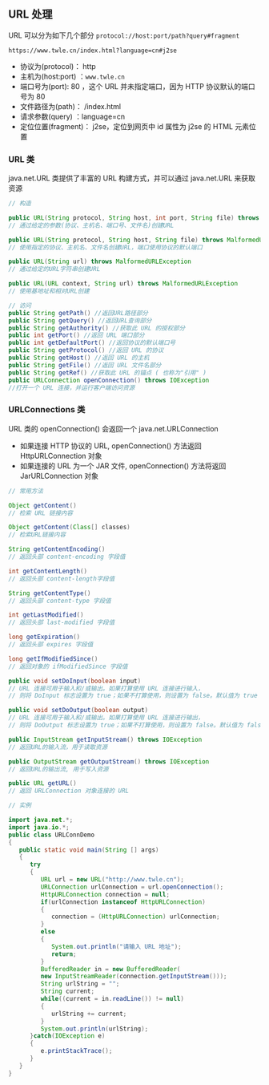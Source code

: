 ## URL 处理
URL 可以分为如下几个部分
`protocol://host:port/path?query#fragment`

`https://www.twle.cn/index.html?language=cn#j2se`
- 协议为(protocol)： http
- 主机为(host:port) ：`www.twle.cn`
- 端口号为(port): 80 ，这个 URL 并未指定端口，因为 HTTP 协议默认的端口号为 80
- 文件路径为(path)： /index.html
- 请求参数(query) ：language=cn
- 定位位置(fragment)： j2se，定位到网页中 id 属性为 j2se 的 HTML 元素位置

### URL 类
java.net.URL 类提供了丰富的 URL 构建方式，并可以通过 java.net.URL 来获取资源
```java
// 构造

public URL(String protocol, String host, int port, String file) throws MalformedURLException
// 通过给定的参数(协议、主机名、端口号、文件名)创建URL

public URL(String protocol, String host, String file) throws MalformedURLException
// 使用指定的协议、主机名、文件名创建URL，端口使用协议的默认端口

public URL(String url) throws MalformedURLException
// 通过给定的URL字符串创建URL

public URL(URL context, String url) throws MalformedURLException
// 使用基地址和相对URL创建
```
```java
// 访问
public String getPath() //返回URL路径部分
public String getQuery() //返回URL查询部分
public String getAuthority() //获取此 URL 的授权部分
public int getPort() //返回 URL 端口部分
public int getDefaultPort() //返回协议的默认端口号
public String getProtocol() //返回 URL 的协议
public String getHost() //返回 URL 的主机
public String getFile() //返回 URL 文件名部分
public String getRef() //获取此 URL 的锚点 ( 也称为"引用" )
public URLConnection openConnection() throws IOException 
//打开一个 URL 连接，并运行客户端访问资源
```
### URLConnections 类
URL 类的 openConnection() 会返回一个 java.net.URLConnection
- 如果连接 HTTP 协议的 URL, openConnection() 方法返回 HttpURLConnection 对象
- 如果连接的 URL 为一个 JAR 文件, openConnection() 方法将返回 JarURLConnection 对象

```java
// 常用方法

Object getContent() 
// 检索 URL 链接内容

Object getContent(Class[] classes) 
// 检索URL链接内容

String getContentEncoding() 
// 返回头部 content-encoding 字段值

int getContentLength() 
// 返回头部 content-length字段值

String getContentType()
// 返回头部 content-type 字段值

int getLastModified() 
// 返回头部 last-modified 字段值

long getExpiration() 
// 返回头部 expires 字段值

long getIfModifiedSince() 
// 返回对象的 ifModifiedSince 字段值

public void setDoInput(boolean input) 
// URL 连接可用于输入和/或输出。如果打算使用 URL 连接进行输入，
// 则将 DoInput 标志设置为 true；如果不打算使用，则设置为 false。默认值为 true

public void setDoOutput(boolean output) 
// URL 连接可用于输入和/或输出。如果打算使用 URL 连接进行输出，
// 则将 DoOutput 标志设置为 true；如果不打算使用，则设置为 false。默认值为 false

public InputStream getInputStream() throws IOException 
// 返回URL的输入流，用于读取资源

public OutputStream getOutputStream() throws IOException 
// 返回URL的输出流, 用于写入资源

public URL getURL() 
// 返回 URLConnection 对象连接的 URL
```
```java
// 实例

import java.net.*;
import java.io.*;
public class URLConnDemo
{
   public static void main(String [] args)
   {
      try
      {
         URL url = new URL("http://www.twle.cn");
         URLConnection urlConnection = url.openConnection();
         HttpURLConnection connection = null;
         if(urlConnection instanceof HttpURLConnection)
         {
            connection = (HttpURLConnection) urlConnection;
         }
         else
         {
            System.out.println("请输入 URL 地址");
            return;
         }
         BufferedReader in = new BufferedReader(
         new InputStreamReader(connection.getInputStream()));
         String urlString = "";
         String current;
         while((current = in.readLine()) != null)
         {
            urlString += current;
         }
         System.out.println(urlString);
      }catch(IOException e)
      {
         e.printStackTrace();
      }
   }
}
```






